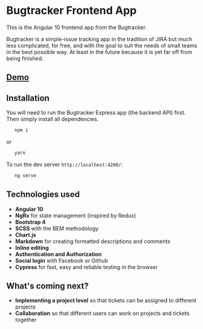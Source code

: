 # Bugtracker Frontend App

This is the Angular 10 frontend app from the Bugtracker.

Bugtracker is a simple-issue tracking app in the tradition of JIRA but much less complicated, for free, and with the goal to suit the needs of small teams in the best possible way. At least in the future because it is yet far off from being finished.

## [Demo](https://my-bugtracker.herokuapp.com/ 'Demo')

## Installation

You will need to run the Bugtracker Express app (the backend API) first. Then simply install all dependencies.

```bash
   npm i
```

or

```bash
   yarn
```

To run the dev server `http://localhost:4200/`:

```bash
   ng serve
```

## Technologies used

- **Angular 10**
- **NgRx** for state management (inspired by Redux)
- **Bootstrap 4**
- **SCSS** with the BEM methodology
- **Chart.js**
- **Markdown** for creating formatted descriptions and comments
- **Inline editing**
- **Authentication and Authorization**
- **Social login** with Facebook or Github
- **Cypress** for fast, easy and reliable testing in the browser

## What's coming next?

- **Implementing a project level** so that tickets can be assigned to different projects
- **Collaboration** so that different users can work on projects and tickets together
